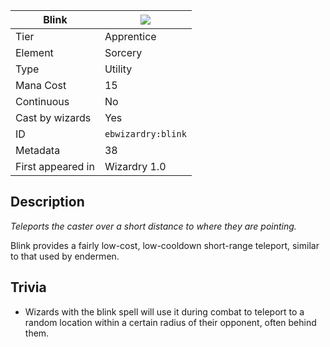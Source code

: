 | Blink |![](https://github.com/Electroblob77/Wizardry/blob/1.12.2/src/main/resources/assets/ebwizardry/textures/spells/blink.png)|
|---|---|
| Tier | Apprentice |
| Element | Sorcery |
| Type | Utility |
| Mana Cost | 15 |
| Continuous | No |
| Cast by wizards | Yes |
| ID | `ebwizardry:blink` |
| Metadata | 38 |
| First appeared in | Wizardry 1.0 |
## Description
_Teleports the caster over a short distance to where they are pointing._

Blink provides a fairly low-cost, low-cooldown short-range teleport, similar to that used by endermen.

## Trivia
- Wizards with the blink spell will use it during combat to teleport to a random location within a certain radius of their opponent, often behind them.